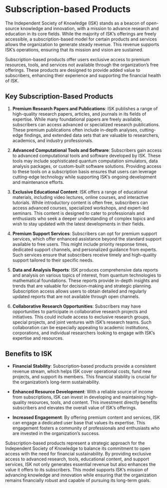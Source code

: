 # Subscription-based Products

The Independent Society of Knowledge (ISK) stands as a beacon of open-source knowledge and innovation, with a mission to advance research and education in its core fields. While the majority of ISK’s offerings are freely accessible, a subscription-based model for certain products and services allows the organization to generate steady revenue. This revenue supports ISK’s operations, ensuring that its mission and vision are sustained.

Subscription-based products offer users exclusive access to premium resources, tools, and services not available through the organization’s free offerings. These products are designed to provide added value to subscribers, enhancing their experience and supporting the financial health of ISK.

## Key Subscription-Based Products

1. **Premium Research Papers and Publications**:
   ISK publishes a range of high-quality research papers, articles, and journals in its fields of expertise. While many foundational papers are freely available, subscribers can access advanced or specialized research publications. These premium publications often include in-depth analyses, cutting-edge findings, and extended data sets that are valuable to researchers, academics, and industry professionals.

2. **Advanced Computational Tools and Software**:
   Subscribers gain access to advanced computational tools and software developed by ISK. These tools may include sophisticated quantum computation simulators, data analysis packages, or custom-built software solutions. Providing access to these tools on a subscription basis ensures that users can leverage cutting-edge technology while supporting ISK’s ongoing development and maintenance efforts.

3. **Exclusive Educational Content**:
   ISK offers a range of educational materials, including video lectures, online courses, and interactive tutorials. While introductory content is often free, subscribers can access advanced courses, specialized workshops, and expert-led seminars. This content is designed to cater to professionals and enthusiasts who seek a deeper understanding of complex topics and wish to stay updated with the latest developments in their fields.

4. **Premium Support Services**:
   Subscribers can opt for premium support services, which offer enhanced assistance beyond the standard support available to free users. This might include priority response times, dedicated support channels, and personalized guidance from experts. Such services ensure that subscribers receive timely and high-quality support tailored to their specific needs.

5. **Data and Analysis Reports**:
   ISK produces comprehensive data reports and analysis on various topics of interest, from quantum technologies to mathematical foundations. These reports provide in-depth insights and trends that are valuable for decision-making and strategic planning. Subscription access allows users to obtain detailed and regularly updated reports that are not available through open channels.

6. **Collaborative Research Opportunities**:
   Subscribers may have opportunities to participate in collaborative research projects and initiatives. This could include access to exclusive research groups, special projects, and joint ventures with ISK’s research teams. Such collaboration can be especially appealing to academic institutions, corporations, and individual researchers looking to engage with ISK’s expertise and resources.

## Benefits to ISK

- **Financial Stability**: Subscription-based products provide a consistent revenue stream, which helps ISK cover operational costs, fund new projects, and support its members. This financial stability is crucial for the organization’s long-term sustainability.

- **Enhanced Resource Development**: With a reliable source of income from subscriptions, ISK can invest in developing and maintaining high-quality resources, tools, and content. This investment directly benefits subscribers and elevates the overall value of ISK’s offerings.

- **Increased Engagement**: By offering premium content and services, ISK can engage a dedicated user base that values its expertise. This engagement fosters a community of professionals and enthusiasts who are invested in the organization’s success.


Subscription-based products represent a strategic approach for the Independent Society of Knowledge to balance its commitment to open access with the need for financial sustainability. By providing exclusive access to advanced research, tools, educational content, and support services, ISK not only generates essential revenue but also enhances the value it offers to its subscribers. This model supports ISK’s mission of advancing knowledge and innovation while ensuring that the organization remains financially robust and capable of pursuing its long-term goals.